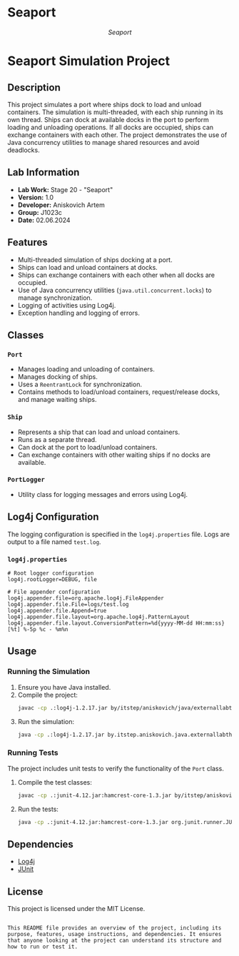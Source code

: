 # Seaport

<p align="center">
  <p align="center">
    <a href="https://github.com/Aniskovichav/ExternalLabThreads" target="_blank">
    </a>
  </p>
  <p align="center"><i>
    Seaport 
  </i></p>

# Seaport Simulation Project

## Description
This project simulates a port where ships dock to load and unload containers. The simulation is multi-threaded, with each ship running in its own thread. Ships can dock at available docks in the port to perform loading and unloading operations. If all docks are occupied, ships can exchange containers with each other. The project demonstrates the use of Java concurrency utilities to manage shared resources and avoid deadlocks.

## Lab Information
- **Lab Work:** Stage 20 - "Seaport"
- **Version:** 1.0
- **Developer:** Aniskovich Artem
- **Group:** J1023c
- **Date:** 02.06.2024

## Features
- Multi-threaded simulation of ships docking at a port.
- Ships can load and unload containers at docks.
- Ships can exchange containers with each other when all docks are occupied.
- Use of Java concurrency utilities (`java.util.concurrent.locks`) to manage synchronization.
- Logging of activities using Log4j.
- Exception handling and logging of errors.

## Classes

### `Port`
- Manages loading and unloading of containers.
- Manages docking of ships.
- Uses a `ReentrantLock` for synchronization.
- Contains methods to load/unload containers, request/release docks, and manage waiting ships.

### `Ship`
- Represents a ship that can load and unload containers.
- Runs as a separate thread.
- Can dock at the port to load/unload containers.
- Can exchange containers with other waiting ships if no docks are available.

### `PortLogger`
- Utility class for logging messages and errors using Log4j.

## Log4j Configuration
The logging configuration is specified in the `log4j.properties` file. Logs are output to a file named `test.log`.

### `log4j.properties`
```properties
# Root logger configuration
log4j.rootLogger=DEBUG, file

# File appender configuration
log4j.appender.file=org.apache.log4j.FileAppender
log4j.appender.file.File=logs/test.log
log4j.appender.file.Append=true
log4j.appender.file.layout=org.apache.log4j.PatternLayout
log4j.appender.file.layout.ConversionPattern=%d{yyyy-MM-dd HH:mm:ss} [%t] %-5p %c - %m%n
```

## Usage
### Running the Simulation
1. Ensure you have Java installed.
2. Compile the project:
    ```sh
    javac -cp .:log4j-1.2.17.jar by/itstep/aniskovich/java/externallabthreads/port/model/logic/*.java
    ```
3. Run the simulation:
    ```sh
    java -cp .:log4j-1.2.17.jar by.itstep.aniskovich.java.externallabthreads.port.model.logic.Port
    ```

### Running Tests
The project includes unit tests to verify the functionality of the `Port` class.

1. Compile the test classes:
    ```sh
    javac -cp .:junit-4.12.jar:hamcrest-core-1.3.jar by/itstep/aniskovich/java/externallabthreads/port/model/logic/*.java
    ```
2. Run the tests:
    ```sh
    java -cp .:junit-4.12.jar:hamcrest-core-1.3.jar org.junit.runner.JUnitCore by.itstep.aniskovich.java.externallabthreads.port.model.logic.PortTest
    ```

## Dependencies
- [Log4j](https://logging.apache.org/log4j/1.2/)
- [JUnit](https://junit.org/junit4/)

## License
This project is licensed under the MIT License.

```

This README file provides an overview of the project, including its purpose, features, usage instructions, and dependencies. It ensures that anyone looking at the project can understand its structure and how to run or test it.